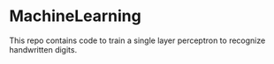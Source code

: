 # MachineLearning
This repo contains code to train a single layer perceptron to recognize handwritten digits.

